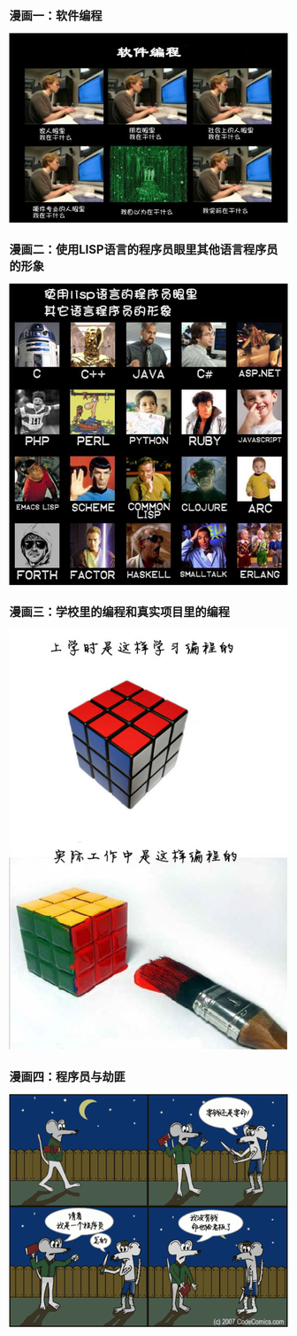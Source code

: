 ## 漫画一：软件编程

![](img/computing-programming.jpg)

## 漫画二：使用LISP语言的程序员眼里其他语言程序员的形象

![](img/lisp-programmer.jpg)

## 漫画三：学校里的编程和真实项目里的编程

![](img/coding-in-college.jpg)

## 漫画四：程序员与劫匪

![](img/money-or-life.png)
